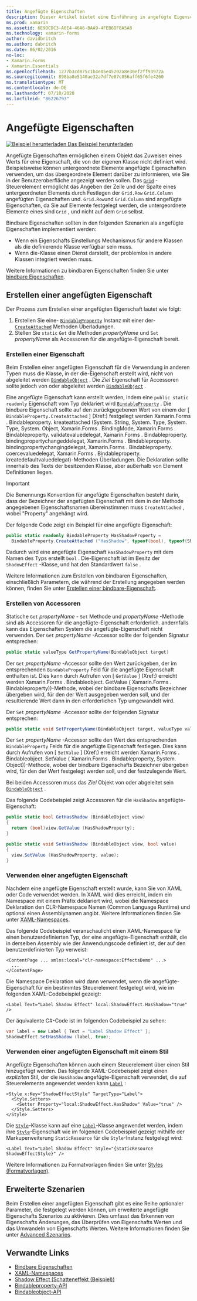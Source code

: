 ```yaml
---
title: Angefügte Eigenschaften
description: Dieser Artikel bietet eine Einführung in angefügte Eigenschaften und zeigt, wie diese erstellt und genutzt werden.
ms.prod: xamarin
ms.assetid: 6E9DCDC3-A0E4-46A6-BAA9-4FEB6DF8A5A8
ms.technology: xamarin-forms
author: davidbritch
ms.author: dabritch
ms.date: 06/02/2016
no-loc:
- Xamarin.Forms
- Xamarin.Essentials
ms.openlocfilehash: 1277b3cd875c1b4e05e45202a8e30ef2ff93972a
ms.sourcegitcommit: 898ba8e5140ae32a7df7e07c056aff65f6fe4260
ms.translationtype: MT
ms.contentlocale: de-DE
ms.lasthandoff: 07/10/2020
ms.locfileid: "86226793"
---
```

# <a name="attached-properties"></a>Angefügte Eigenschaften

[![Beispiel herunterladen](~/media/shared/download.png) Das Beispiel herunterladen](https://docs.microsoft.com/samples/xamarin/xamarin-forms-samples/effects-shadoweffect)


Angefügte Eigenschaften ermöglichen einem Objekt das Zuweisen eines Werts für eine Eigenschaft, die von der eigenen Klasse nicht definiert wird. Beispielsweise können untergeordnete Elemente angefügte Eigenschaften verwenden, um das übergeordnete Element darüber zu informieren, wie Sie in der Benutzeroberfläche angezeigt werden sollen. Das [`Grid`](xref:Xamarin.Forms.Grid) -Steuerelement ermöglicht das Angeben der Zeile und der Spalte eines untergeordneten Elements durch Festlegen der `Grid.Row` `Grid.Column` angefügten Eigenschaften und. `Grid.Row`und `Grid.Column` sind angefügte Eigenschaften, da Sie auf Elemente festgelegt werden, die untergeordnete Elemente eines sind `Grid` , und nicht auf dem `Grid` selbst.

Bindbare Eigenschaften sollten in den folgenden Szenarien als angefügte Eigenschaften implementiert werden:

- Wenn ein Eigenschafts Einstellungs Mechanismus für andere Klassen als die definierende Klasse verfügbar sein muss.
- Wenn die-Klasse einen Dienst darstellt, der problemlos in andere Klassen integriert werden muss.

Weitere Informationen zu bindbaren Eigenschaften finden Sie unter [bindbare Eigenschaften](~/xamarin-forms/xaml/bindable-properties.md).

## <a name="create-an-attached-property"></a>Erstellen einer angefügten Eigenschaft

Der Prozess zum Erstellen einer angefügten Eigenschaft lautet wie folgt:

1. Erstellen Sie eine- [`BindableProperty`](xref:Xamarin.Forms.BindableProperty) Instanz mit einer der- [`CreateAttached`](xref:Xamarin.Forms.BindableProperty.CreateAttached*) Methoden Überladungen.
1. Stellen Sie `static` `Get` die Methoden *propertyName* und `Set` *propertyName* als Accessoren für die angefügte-Eigenschaft bereit.

### <a name="create-a-property"></a>Erstellen einer Eigenschaft

Beim Erstellen einer angefügten Eigenschaft für die Verwendung in anderen Typen muss die Klasse, in der die-Eigenschaft erstellt wird, nicht von abgeleitet werden [`BindableObject`](xref:Xamarin.Forms.BindableObject) . Die *Ziel* Eigenschaft für Accessoren sollte jedoch von oder abgeleitet werden [`BindableObject`](xref:Xamarin.Forms.BindableObject) .

Eine angefügte Eigenschaft kann erstellt werden, indem eine `public static readonly` Eigenschaft vom Typ deklariert wird [`BindableProperty`](xref:Xamarin.Forms.BindableProperty) . Die bindbare Eigenschaft sollte auf den zurückgegebenen Wert von einem der [ `BindableProperty.CreateAttached` ] (Xref:) festgelegt werden Xamarin.Forms . Bindableproperty. kreateattached (System. String, System. Type, System. Type, System. Object, Xamarin.Forms . BindingMode, Xamarin.Forms . Bindableproperty. validatevaluedelegat, Xamarin.Forms . Bindableproperty. bindingpropertychangeddelegat, Xamarin.Forms . Bindableproperty. bindingpropertychangingdelegat, Xamarin.Forms . Bindableproperty. coercevaluedelegat, Xamarin.Forms . Bindableproperty. kreatedefaultvaluedelegat)-Methoden Überladungen. Die Deklaration sollte innerhalb des Texts der besitzenden Klasse, aber außerhalb von Element Definitionen liegen.

> [!IMPORTANT]
> Die Benennungs Konvention für angefügte Eigenschaften besteht darin, dass der Bezeichner der angefügten Eigenschaft mit dem in der Methode angegebenen Eigenschaftsnamen übereinstimmen muss `CreateAttached` , wobei "Property" angehängt wird.

Der folgende Code zeigt ein Beispiel für eine angefügte Eigenschaft:

```csharp
public static readonly BindableProperty HasShadowProperty =
  BindableProperty.CreateAttached ("HasShadow", typeof(bool), typeof(ShadowEffect), false);
```

Dadurch wird eine angefügte Eigenschaft `HasShadowProperty` mit dem Namen des Typs erstellt `bool` . Die-Eigenschaft ist im Besitz der `ShadowEffect` -Klasse, und hat den Standardwert `false` .

Weitere Informationen zum Erstellen von bindbaren Eigenschaften, einschließlich Parametern, die während der Erstellung angegeben werden können, finden Sie unter [Erstellen einer bindbare-Eigenschaft](~/xamarin-forms/xaml/bindable-properties.md#consume-a-bindable-property).

### <a name="create-accessors"></a>Erstellen von Accessoren

Statische `Get` *propertyName* - `Set` Methode und *propertyName* -Methode sind als Accessoren für die angefügte-Eigenschaft erforderlich. andernfalls kann das Eigenschaften System die angefügte-Eigenschaft nicht verwenden. Der `Get` *propertyName* -Accessor sollte der folgenden Signatur entsprechen:

```csharp
public static valueType GetPropertyName(BindableObject target)
```

Der `Get` *propertyName* -Accessor sollte den Wert zurückgeben, der im entsprechenden `BindableProperty` Feld für die angefügte Eigenschaft enthalten ist. Dies kann durch Aufrufen von [ `GetValue` ] (Xref:) erreicht werden Xamarin.Forms . Bindableobject. GetValue ( Xamarin.Forms . Bindableproperty))-Methode, wobei der bindbare Eigenschafts Bezeichner übergeben wird, für den der Wert ausgegeben werden soll, und der resultierende Wert dann in den erforderlichen Typ umgewandelt wird.

Der `Set` *propertyName* -Accessor sollte der folgenden Signatur entsprechen:

```csharp
public static void SetPropertyName(BindableObject target, valueType value)
```

Der `Set` *propertyName* -Accessor sollte den Wert des entsprechenden `BindableProperty` Felds für die angefügte Eigenschaft festlegen. Dies kann durch Aufrufen von [ `SetValue` ] (Xref:) erreicht werden Xamarin.Forms . Bindableobject. SetValue ( Xamarin.Forms . Bindableproperty, System. Object))-Methode, wobei der bindbare Eigenschafts Bezeichner übergeben wird, für den der Wert festgelegt werden soll, und der festzulegende Wert.

Bei beiden Accessoren muss das *Ziel* Objekt von oder abgeleitet sein [`BindableObject`](xref:Xamarin.Forms.BindableObject) .

Das folgende Codebeispiel zeigt Accessoren für die `HasShadow` angefügte-Eigenschaft:

```csharp
public static bool GetHasShadow (BindableObject view)
{
  return (bool)view.GetValue (HasShadowProperty);
}

public static void SetHasShadow (BindableObject view, bool value)
{
  view.SetValue (HasShadowProperty, value);
}
```

### <a name="consume-an-attached-property"></a>Verwenden einer angefügten Eigenschaft

Nachdem eine angefügte Eigenschaft erstellt wurde, kann Sie von XAML oder Code verwendet werden. In XAML wird dies erreicht, indem ein Namespace mit einem Präfix deklariert wird, wobei die Namespace Deklaration den CLR-Namespace Namen (Common Language Runtime) und optional einen Assemblynamen angibt. Weitere Informationen finden Sie unter [XAML-Namespaces](~/xamarin-forms/xaml/namespaces.md).

Das folgende Codebeispiel veranschaulicht einen XAML-Namespace für einen benutzerdefinierten Typ, der eine angefügte-Eigenschaft enthält, die in derselben Assembly wie der Anwendungscode definiert ist, der auf den benutzerdefinierten Typ verweist:

```xaml
<ContentPage ... xmlns:local="clr-namespace:EffectsDemo" ...>
  ...
</ContentPage>
```

Die Namespace Deklaration wird dann verwendet, wenn die angefügte-Eigenschaft für ein bestimmtes Steuerelement festgelegt wird, wie im folgenden XAML-Codebeispiel gezeigt:

```xaml
<Label Text="Label Shadow Effect" local:ShadowEffect.HasShadow="true" />
```

Der äquivalente C#-Code ist im folgenden Codebeispiel zu sehen:

```csharp
var label = new Label { Text = "Label Shadow Effect" };
ShadowEffect.SetHasShadow (label, true);
```

### <a name="consume-an-attached-property-with-a-style"></a>Verwenden einer angefügten Eigenschaft mit einem Stil

Angefügte Eigenschaften können auch einem Steuerelement über einen Stil hinzugefügt werden. Das folgende XAML-Codebeispiel zeigt einen *expliziten* Stil, der die `HasShadow` angefügte-Eigenschaft verwendet, die auf Steuerelemente angewendet werden kann [`Label`](xref:Xamarin.Forms.Label) :

```xaml
<Style x:Key="ShadowEffectStyle" TargetType="Label">
  <Style.Setters>
    <Setter Property="local:ShadowEffect.HasShadow" Value="true" />
  </Style.Setters>
</Style>
```

Die [`Style`](xref:Xamarin.Forms.Style)-Klasse kann auf eine [`Label`](xref:Xamarin.Forms.Label)-Klasse angewendet werden, indem ihre [`Style`](xref:Xamarin.Forms.NavigableElement.Style)-Eigenschaft wie im folgenden Codebeispiel gezeigt mithilfe der Markuperweiterung `StaticResource` für die `Style`-Instanz festgelegt wird:

```xaml
<Label Text="Label Shadow Effect" Style="{StaticResource ShadowEffectStyle}" />
```

Weitere Informationen zu Formatvorlagen finden Sie unter [Styles (Formatvorlagen)](~/xamarin-forms/user-interface/styles/index.md).

## <a name="advanced-scenarios"></a>Erweiterte Szenarien

Beim Erstellen einer angefügten Eigenschaft gibt es eine Reihe optionaler Parameter, die festgelegt werden können, um erweiterte angefügte Eigenschafts Szenarios zu aktivieren. Dies umfasst das Erkennen von Eigenschafts Änderungen, das Überprüfen von Eigenschafts Werten und das Umwandeln von Eigenschafts Werten. Weitere Informationen finden Sie unter [Advanced Szenarios](~/xamarin-forms/xaml/bindable-properties.md#advanced-scenarios).

## <a name="related-links"></a>Verwandte Links

- [Bindbare Eigenschaften](~/xamarin-forms/xaml/bindable-properties.md)
- [XAML-Namespaces](~/xamarin-forms/xaml/namespaces.md)
- [Shadow Effect (Schatteneffekt (Beispiel))](https://docs.microsoft.com/samples/xamarin/xamarin-forms-samples/effects-shadoweffect)
- [Bindableproperty-API](xref:Xamarin.Forms.BindableProperty)
- [Bindableobject-API](xref:Xamarin.Forms.BindableObject)
